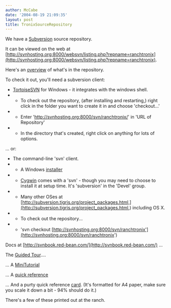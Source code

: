 ```yaml
---
author: McCabe
date: '2004-08-19 21:09:35'
layout: post
title: TronixSourceRepository
---
```


We have a [Subversion](http://subversion.tigris.org) source repository.

It can be viewed on the web at [http://svnhosting.org:8000/websvn/listing.php?repname=ranchtronix](http://svnhosting.org:8000/websvn/listing.php?repname=ranchtronix).

Here's an [overview](http://svnhosting.org:8000/svn/ranchtronix/index.html) of what's in the repository.

To check it out, you'll need a subversion client:

* [TortoiseSVN](http://tortoisesvn.tigris.org/) for Windows - it integrates with the windows shell.
* * To check out the repository, (after installing and restarting,) right click in the folder you want to create it in and choose 'checkout...'
* * Enter 'http://svnhosting.org:8000/svn/ranchtronix/' in 'URL of Repository'
* * In the directory that's created, right click on anything for lots of options.

... or:

* The command-line 'svn' client.
* * A Windows [installer](http://subversion.tigris.org/files/documents/15/14958/svn-1.0.6-setup.exe)
* * [Cygwin](http://cygwin.org) comes with a 'svn' - though you may need to choose to install it at setup time.  It's 'subversion' in the 'Devel' group.
* * Many other OSes at [http://subversion.tigris.org/project_packages.html,](http://subversion.tigris.org/project_packages.html,) including OS X.
* * To check out the repository...
* * 'svn checkout [http://svnhosting.org:8000/svn/ranchtronix'](http://svnhosting.org:8000/svn/ranchtronix')

Docs at [http://svnbook.red-bean.com/](http://svnbook.red-bean.com/) ...

The [Guided Tour](http://svnbook.red-bean.com/svnbook/ch03.html)....

... A [MiniTutorial](MiniTutorial.html)

... A [quick reference](http://www.cs.utexas.edu/users/field/svn_qref.html)

... And a purty quick reference [card](http://www.cs.put.poznan.pl/csobaniec/Papers/svn-refcard.pdf).
(It's formatted for A4 paper, make sure you scale it down a bit - 94% should do it.)

There's a few of these printed out at the ranch.
